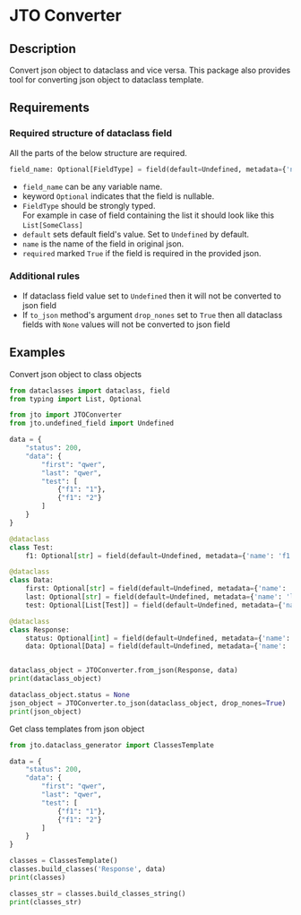 # JTO Converter

## Description
Convert json object to dataclass and vice versa.
This package also provides tool for converting json object to dataclass template.

## Requirements
### Required structure of dataclass field
All the parts of the below structure are required.
```python
field_name: Optional[FieldType] = field(default=Undefined, metadata={'name': 'json_field_name', 'required': False})
```
- `field_name` can be any variable name.
- keyword `Optional` indicates that the field is nullable.
- `FieldType` should be strongly typed.   
For example in case of field containing the list it should look like this `List[SomeClass]`
- `default` sets default field's value. Set to `Undefined` by default.
- `name` is the name of the field in original json.
- `required` marked `True` if the field is required in the provided json.

### Additional rules
- If dataclass field value set to `Undefined` then it will not be converted to json field
- If `to_json` method's argument `drop_nones` set to `True` 
then all dataclass fields with `None` values will not be converted to json field

## Examples

Convert json object to class objects
```python
from dataclasses import dataclass, field
from typing import List, Optional

from jto import JTOConverter
from jto.undefined_field import Undefined

data = {
    "status": 200,
    "data": {
        "first": "qwer",
        "last": "qwer",
        "test": [
            {"f1": "1"},
            {"f1": "2"}
        ]
    }
}

@dataclass
class Test:
    f1: Optional[str] = field(default=Undefined, metadata={'name': 'f1', 'required': False})

@dataclass
class Data:
    first: Optional[str] = field(default=Undefined, metadata={'name': 'first', 'required': False})
    last: Optional[str] = field(default=Undefined, metadata={'name': 'last', 'required': False})
    test: Optional[List[Test]] = field(default=Undefined, metadata={'name': 'test', 'required': False})

@dataclass
class Response:
    status: Optional[int] = field(default=Undefined, metadata={'name': 'status', 'required': False})
    data: Optional[Data] = field(default=Undefined, metadata={'name': 'data', 'required': False})


dataclass_object = JTOConverter.from_json(Response, data)
print(dataclass_object)

dataclass_object.status = None
json_object = JTOConverter.to_json(dataclass_object, drop_nones=True)
print(json_object)
```
Get class templates from json object
```python
from jto.dataclass_generator import ClassesTemplate

data = {
    "status": 200,
    "data": {
        "first": "qwer",
        "last": "qwer",
        "test": [
            {"f1": "1"},
            {"f1": "2"}
        ]
    }
}

classes = ClassesTemplate()
classes.build_classes('Response', data)
print(classes)

classes_str = classes.build_classes_string()
print(classes_str)
```

